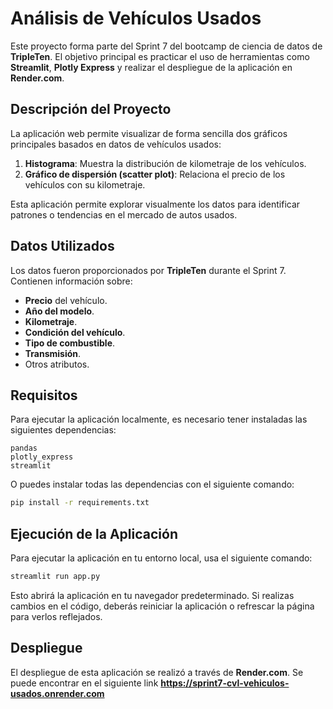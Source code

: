 # Análisis de Vehículos Usados

Este proyecto forma parte del Sprint 7 del bootcamp de ciencia de datos de **TripleTen**. El objetivo principal es practicar el uso de herramientas como **Streamlit**, **Plotly Express** y realizar el despliegue de la aplicación en **Render.com**.

## Descripción del Proyecto
La aplicación web permite visualizar de forma sencilla dos gráficos principales basados en datos de vehículos usados:

1. **Histograma**: Muestra la distribución de kilometraje de los vehículos.
2. **Gráfico de dispersión (scatter plot)**: Relaciona el precio de los vehículos con su kilometraje.

Esta aplicación permite explorar visualmente los datos para identificar patrones o tendencias en el mercado de autos usados.

## Datos Utilizados
Los datos fueron proporcionados por **TripleTen** durante el Sprint 7. Contienen información sobre:
- **Precio** del vehículo.
- **Año del modelo**.
- **Kilometraje**.
- **Condición del vehículo**.
- **Tipo de combustible**.
- **Transmisión**.
- Otros atributos.

## Requisitos
Para ejecutar la aplicación localmente, es necesario tener instaladas las siguientes dependencias:

```plaintext
pandas
plotly_express
streamlit
```

O puedes instalar todas las dependencias con el siguiente comando:

```bash
pip install -r requirements.txt
```

## Ejecución de la Aplicación
Para ejecutar la aplicación en tu entorno local, usa el siguiente comando:

```bash
streamlit run app.py
```

Esto abrirá la aplicación en tu navegador predeterminado. Si realizas cambios en el código, deberás reiniciar la aplicación o refrescar la página para verlos reflejados.

## Despliegue
El despliegue de esta aplicación se realizó a través de **Render.com**. Se puede encontrar en el siguiente link **https://sprint7-cvl-vehiculos-usados.onrender.com**